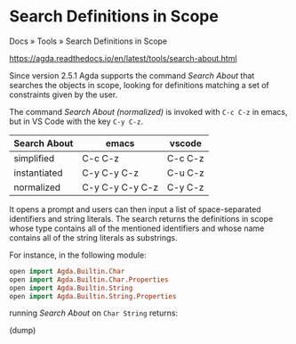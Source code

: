 # Search Definitions in Scope

Docs » Tools » Search Definitions in Scope

https://agda.readthedocs.io/en/latest/tools/search-about.html

Since version 2.5.1 Agda supports the command _Search About_ that searches the objects in scope, looking for definitions matching a set of constraints given by the user.

The command _Search About (normalized)_ is invoked with `C-c C-z` in emacs, 
but in VS Code with the key `C-y C-z`.


Search About | emacs           | vscode
-------------|-----------------|---------------
simplified   | C-c C-z         | C-c C-z
instantiated | C-y C-y C-z     | C-u C-z
normalized   | C-y C-y C-y C-z | C-y C-z


It opens a prompt and users can then input a list of space-separated identifiers and string literals. The search returns the definitions in scope whose type contains all of the mentioned identifiers and whose name contains all of the string literals as substrings.

For instance, in the following module:

```hs agda
open import Agda.Builtin.Char
open import Agda.Builtin.Char.Properties
open import Agda.Builtin.String
open import Agda.Builtin.String.Properties
```

running *Search About* on `Char String` returns:

(dump)
